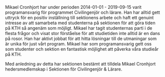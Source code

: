 Mikael Cronhjort har under perioden 2014-01-01 - 2019-09-15 varit programansvarig för programmet Civilingenjör och lärare. Han har alltid gett uttryck för en positiv inställning till sektionens arbete och haft ett genuint intresse av att samarbeta med studenterna på sektionen för att göra tiden på KTH så angenäm som möjligt. Mikael har tagit studenternas parti i de flesta frågor och visat stor förståelse för att studietiden inte alltid är en dans på rosor. Han har aktivt jobbat för att hitta lösningar till de utmaningar som är unika för just vårt program. Mikael har som programansvarig gett oss som studenter och sektion en fantastisk möjlighet att påverka våra studieår på KTH.

Med anledning av detta har sektionen bestämt att tilldela Mikael Cronhjort
hedersmedlemskap i Sektionen för Civilingenjör & Lärare.
